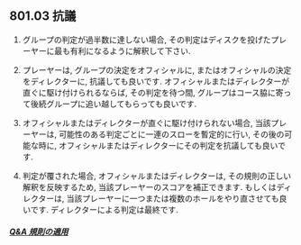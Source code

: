 ## 801.03 抗議

1. グループの判定が過半数に達しない場合,
その判定はディスクを投げたプレーヤーに最も有利になるように解釈して下さい.

1. プレーヤーは,
グループの決定をオフィシャルに,
またはオフィシャルの決定をディレクターに,
抗議しても良いです.
オフィシャルまたはディレクターが直ぐに駆け付けられるならば,
その判定を待つ間,
グループはコース脇に寄って後続グループに追い越してもらっても良いです.

1. オフィシャルまたはディレクターが直ぐに駆け付けられない場合,
当該プレーヤーは,
可能性のある判定ごとに一連のスローを暫定的に行い,
その後の可能な時に,
オフィシャルまたはディレクターにその判定を抗議しても良いです.

1. 判定が覆された場合,
オフィシャルまたはディレクターは,
その規則の正しい解釈を反映するため,
当該プレーヤーのスコアを補正できます.
もしくはディレクターは,
当該プレーヤーに一つまたは複数のホールをやり直させても良いです.
ディレクターによる判定は最終です.

##### [Q&A 規則の適用](qa-app)

